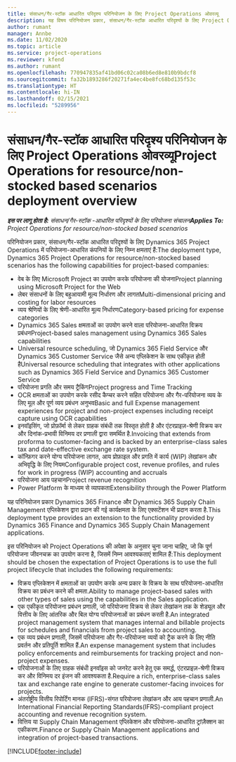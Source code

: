 ```yaml
---
title: संसाधन/गैर-स्टॉक आधारित परिदृश्य परिनियोजन के लिए Project Operations ओवरव्यू
description: यह विषय परिनियोजन प्रकार, संसाधन/गैर-स्टॉक आधारित परिदृश्यों के लिए Project Operations के बारे में जानकारी प्रदान करता है.
author: rumant
manager: Annbe
ms.date: 11/02/2020
ms.topic: article
ms.service: project-operations
ms.reviewer: kfend
ms.author: rumant
ms.openlocfilehash: 770947835af41bd06c02ca08b6ed8e810b9bdcf8
ms.sourcegitcommit: fa32b1893286f20271fa4ec4be8fc68bd135f53c
ms.translationtype: HT
ms.contentlocale: hi-IN
ms.lasthandoff: 02/15/2021
ms.locfileid: "5289956"
---
```

# <a name="project-operations-for-resourcenon-stocked-based-scenarios-deployment-overview"></a><span data-ttu-id="2b9db-103">संसाधन/गैर-स्टॉक आधारित परिदृश्य परिनियोजन के लिए Project Operations ओवरव्यू</span><span class="sxs-lookup"><span data-stu-id="2b9db-103">Project Operations for resource/non-stocked based scenarios deployment overview</span></span>

<span data-ttu-id="2b9db-104">_**इस पर लागू होता है:** संसाधन/गैर-स्टॉक -आधारित परिदृश्यों के लिए परियोजना संचालन_</span><span class="sxs-lookup"><span data-stu-id="2b9db-104">_**Applies To:** Project Operations for resource/non-stocked based scenarios_</span></span>

<span data-ttu-id="2b9db-105">परिनियोजन प्रकार, संसाधन/गैर-स्टॉक आधारित परिदृश्यों के लिए Dynamics 365 Project Operations में परियोजना-आधारित कंपनियों के लिए निम्न क्षमताएं हैं:</span><span class="sxs-lookup"><span data-stu-id="2b9db-105">The deployment type, Dynamics 365 Project Operations for resource/non-stocked based scenarios has the following capabilities for project-based companies:</span></span>

- <span data-ttu-id="2b9db-106">वेब के लिए Microsoft Project का उपयोग करके परियोजना की योजना</span><span class="sxs-lookup"><span data-stu-id="2b9db-106">Project planning using Microsoft Project for the Web</span></span>
- <span data-ttu-id="2b9db-107">लेबर संसाधनों के लिए बहुआयामी मूल्य निर्धारण और लागत</span><span class="sxs-lookup"><span data-stu-id="2b9db-107">Multi-dimensional pricing and costing for labor resources</span></span>
- <span data-ttu-id="2b9db-108">व्यय श्रेणियों के लिए श्रेणी-आधारित मूल्य निर्धारण</span><span class="sxs-lookup"><span data-stu-id="2b9db-108">Category-based pricing for expense categories</span></span>
- <span data-ttu-id="2b9db-109">Dynamics 365 Sales क्षमताओं का उपयोग करने वाला परियोजना-आधारित विक्रय प्रबंधन</span><span class="sxs-lookup"><span data-stu-id="2b9db-109">Project-based sales management using Dynamics 365 Sales capabilities</span></span>
- <span data-ttu-id="2b9db-110">Universal resource scheduling, जो Dynamics 365 Field Service और Dynamics 365 Customer Service जैसे अन्य एप्लिकेशन के साथ एकीकृत होती है</span><span class="sxs-lookup"><span data-stu-id="2b9db-110">Universal resource scheduling that integrates with other applications such as Dynamics 365 Field Service and Dynamics 365 Customer Service</span></span>
- <span data-ttu-id="2b9db-111">परियोजना प्रगति और समय ट्रैकिंग</span><span class="sxs-lookup"><span data-stu-id="2b9db-111">Project progress and Time Tracking</span></span>
- <span data-ttu-id="2b9db-112">OCR क्षमताओं का उपयोग करके रसीद कैप्चर करने सहित परियोजना और गैर-परियोजना व्यय के लिए मूल और पूर्ण व्यय प्रबंधन अनुभव</span><span class="sxs-lookup"><span data-stu-id="2b9db-112">Basic and full Expense management experiences for project and non-project expenses including receipt capture using OCR capabilities</span></span>
- <span data-ttu-id="2b9db-113">इनवॉइसिंग, जो प्रोफ़ॉर्मा से लेकर ग्राहक संबंधी तक विस्तृत होती है और एंटरप्राइज़-श्रेणी विक्रय कर और दिनांक-प्रभावी विनिमय दर प्रणाली द्वारा समर्थित है.</span><span class="sxs-lookup"><span data-stu-id="2b9db-113">Invoicing that extends from proforma to customer-facing and is backed by an enterprise-class sales tax and date-effective exchange rate system.</span></span>
- <span data-ttu-id="2b9db-114">कॉन्फ़िगर करने योग्य परियोजना लागत, आय प्रोफ़ाइल और प्रगति में कार्य (WIP) लेखांकन और अभिवृद्धि के लिए नियम</span><span class="sxs-lookup"><span data-stu-id="2b9db-114">Configurable project cost, revenue profiles, and rules for work in progress (WIP) accounting and accruals</span></span>
- <span data-ttu-id="2b9db-115">परियोजना आय पहचान</span><span class="sxs-lookup"><span data-stu-id="2b9db-115">Project revenue recognition</span></span>
- <span data-ttu-id="2b9db-116">Power Platform के माध्यम से व्यापकता</span><span class="sxs-lookup"><span data-stu-id="2b9db-116">Extensibility through the Power Platform</span></span>

<span data-ttu-id="2b9db-117">यह परिनियोजन प्रकार Dynamics 365 Finance और Dynamics 365 Supply Chain Management एप्लिकेशन द्वारा प्रदान की गई कार्यक्षमता के लिए एक्सटेंशन भी प्रदान करता है.</span><span class="sxs-lookup"><span data-stu-id="2b9db-117">This deployment type provides an extension to the functionality provided by Dynamics 365 Finance and Dynamics 365 Supply Chain Management applications.</span></span>

<span data-ttu-id="2b9db-118">इस परिनियोजन को Project Operations की अपेक्षा के अनुसार चुना जाना चाहिए, जो कि पूर्ण परियोजना जीवनचक्र का उपयोग करना है, जिसमें निम्न आवश्यकताएं शामिल हैं:</span><span class="sxs-lookup"><span data-stu-id="2b9db-118">This deployment should be chosen the expectation of Project Operations is to use the full project lifecycle that includes the following requirements:</span></span>

- <span data-ttu-id="2b9db-119">विक्रय एप्लिकेशन में क्षमताओं का उपयोग करके अन्य प्रकार के विक्रय के साथ परियोजना-आधारित विक्रय का प्रबंधन करने की क्षमता.</span><span class="sxs-lookup"><span data-stu-id="2b9db-119">Ability to manage project-based sales with other types of sales using the capabilities in the Sales application.</span></span>
- <span data-ttu-id="2b9db-120">एक एकीकृत परियोजना प्रबंधन प्रणाली, जो परियोजना विक्रय से लेकर लेखांकन तक के शेड्यूल और वित्तीय के लिए आंतरिक और बिल योग्य परियोजनाओं का प्रबंधन करती है.</span><span class="sxs-lookup"><span data-stu-id="2b9db-120">An integrated project management system that manages internal and billable projects for schedules and financials from project sales to accounting.</span></span>
- <span data-ttu-id="2b9db-121">एक व्यय प्रबंधन प्रणाली, जिसमें परियोजना और गैर-परियोजना व्ययों को ट्रैक करने के लिए नीति प्रवर्तन और प्रतिपूर्ति शामिल हैं.</span><span class="sxs-lookup"><span data-stu-id="2b9db-121">An expense management system that includes policy enforcements and reimbursements for tracking project and non-project expenses.</span></span>
- <span data-ttu-id="2b9db-122">परियोजनाओं के लिए ग्राहक संबंधी इनवॉइस को जनरेट करने हेतु एक समर्द्ध, एंटरप्राइज़-श्रेणी विक्रय कर और विनिमय दर इंजन की आवश्यकता है.</span><span class="sxs-lookup"><span data-stu-id="2b9db-122">Require a rich, enterprise-class sales tax and exchange rate engine to generate customer-facing invoices for projects.</span></span>
- <span data-ttu-id="2b9db-123">अंतर्राष्ट्रीय वित्तीय रिपोर्टिंग मानक (IFRS)-संगत परियोजना लेखांकन और आय पहचान प्रणाली.</span><span class="sxs-lookup"><span data-stu-id="2b9db-123">An International Financial Reporting Standards(IFRS)-compliant project accounting and revenue recognition system.</span></span>
- <span data-ttu-id="2b9db-124">वित्तिय या Supply Chain Management एप्लिकेशन और परियोजना-आधारित ट्रांज़ैक्शन का एकीकरण.</span><span class="sxs-lookup"><span data-stu-id="2b9db-124">Finance or Supply Chain Management applications and integration of project-based transactions.</span></span>


[!INCLUDE[footer-include](../includes/footer-banner.md)]